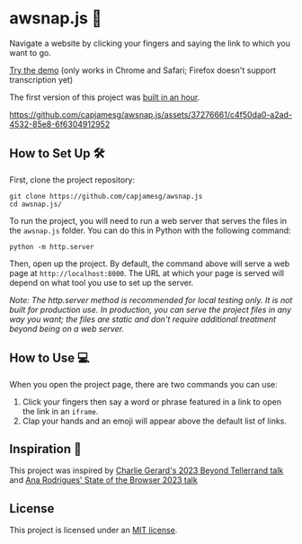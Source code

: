 # awsnap.js 🫰

Navigate a website by clicking your fingers and saying the link to which you want to go.

[Try the demo](https://capjamesg.github.io/awsnap.js/audio.html) (only works in Chrome and Safari; Firefox doesn't support transcription yet)

The first version of this project was [built in an hour](https://events.indieweb.org/2023/09/build-a-website-in-an-hour-IlkuPP6V6dNW).

https://github.com/capjamesg/awsnap.js/assets/37276661/c4f50da0-a2ad-4532-85e8-6f6304912952

## How to Set Up 🛠️

First, clone the project repository:

```
git clone https://github.com/capjamesg/awsnap.js
cd awsnap.js/
```

To run the project, you will need to run a web server that serves the files in the `awsnap.js` folder. You can do this in Python with the following command:

```
python -m http.server
```

Then, open up the project. By default, the command above will serve a web page at `http://localhost:8000`. The URL at which your page is served will depend on what tool you use to set up the server.

_Note: The http.server method is recommended for local testing only. It is not built for production use. In production, you can serve the project files in any way you want; the files are static and don't require additional treatment beyond being on a web server._

## How to Use 💻

When you open the project page, there are two commands you can use:

1. Click your fingers then say a word or phrase featured in a link to open the link in an `iframe`.
2. Clap your hands and an emoji will appear above the default list of links.

## Inspiration 🌟

This project was inspired by [Charlie Gerard's 2023 Beyond Tellerrand talk](https://beyondtellerrand.com/events/berlin-2023/speakers) and [Ana Rodrigues' State of the Browser 2023 talk](https://2023.stateofthebrowser.com/speaker/ana-rodrigues/)

## License

This project is licensed under an [MIT license](LICENSE).
